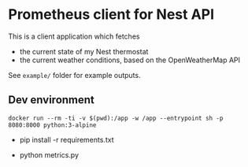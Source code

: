 # Prometheus client for Nest API

This is a client application which fetches
- the current state of my Nest thermostat
- the current weather conditions, based on the OpenWeatherMap API

See `example/` folder for example outputs.

## Dev environment
`docker run --rm -ti -v $(pwd):/app -w /app --entrypoint sh -p 8080:8000 python:3-alpine`

- pip install -r requirements.txt

- python metrics.py
